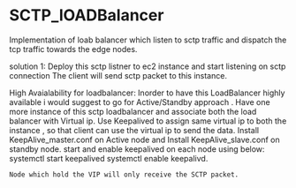 # SCTP_lOADBalancer
Implementation of loab balancer which listen to sctp traffic and dispatch the tcp traffic towards the edge nodes.

solution 1:
    Deploy this sctp listner to ec2 instance and start listening on sctp connection
    The client will send sctp packet to this instance.

High Avaialability for loadbalancer:
    Inorder to have this LoadBalancer highly available i would suggest to go for Active/Standby approach . 
    Have one more instance of this sctp loadbalancer and associate both the load balancer with Virtual ip.
    Use Keepalived to assign same virtual ip to both the instance , so that client can use the virtual ip
    to send the data. Install KeepAlive_master.conf on Active node and Install KeepAlive_slave.conf on standby node.
    start and enable keepalived on each node using below:
    systemctl start keepalived
    systemctl enable keepalivd.

    Node which hold the VIP will only receive the SCTP packet.
